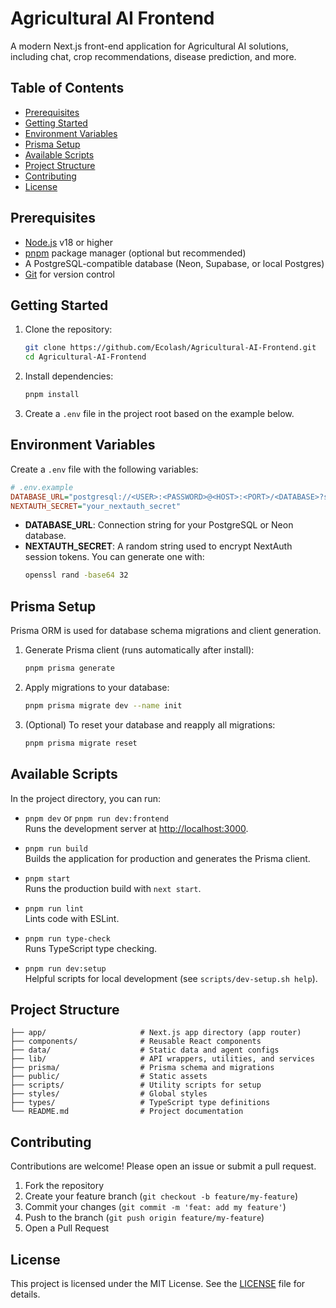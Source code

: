# Agricultural AI Frontend

A modern Next.js front-end application for Agricultural AI solutions, including chat, crop recommendations, disease prediction, and more.

## Table of Contents
- [Prerequisites](#prerequisites)
- [Getting Started](#getting-started)
- [Environment Variables](#environment-variables)
- [Prisma Setup](#prisma-setup)
- [Available Scripts](#available-scripts)
- [Project Structure](#project-structure)
- [Contributing](#contributing)
- [License](#license)

## Prerequisites
- [Node.js](https://nodejs.org/) v18 or higher
- [pnpm](https://pnpm.io/) package manager (optional but recommended)
- A PostgreSQL-compatible database (Neon, Supabase, or local Postgres)
- [Git](https://git-scm.com/) for version control

## Getting Started
1. Clone the repository:
   ```bash
   git clone https://github.com/Ecolash/Agricultural-AI-Frontend.git
   cd Agricultural-AI-Frontend
   ```

2. Install dependencies:
   ```bash
   pnpm install
   ```

3. Create a `.env` file in the project root based on the example below.

## Environment Variables
Create a `.env` file with the following variables:
```ini
# .env.example
DATABASE_URL="postgresql://<USER>:<PASSWORD>@<HOST>:<PORT>/<DATABASE>?sslmode=require&channel_binding=require"
NEXTAUTH_SECRET="your_nextauth_secret"
```
- **DATABASE_URL**: Connection string for your PostgreSQL or Neon database.
- **NEXTAUTH_SECRET**: A random string used to encrypt NextAuth session tokens. You can generate one with:
  ```bash
  openssl rand -base64 32
  ```

## Prisma Setup
Prisma ORM is used for database schema migrations and client generation.

1. Generate Prisma client (runs automatically after install):
   ```bash
   pnpm prisma generate
   ```

2. Apply migrations to your database:
   ```bash
   pnpm prisma migrate dev --name init
   ```

3. (Optional) To reset your database and reapply all migrations:
   ```bash
   pnpm prisma migrate reset
   ```

## Available Scripts
In the project directory, you can run:

- `pnpm dev` or `pnpm run dev:frontend`  
  Runs the development server at [http://localhost:3000](http://localhost:3000).

- `pnpm run build`  
  Builds the application for production and generates the Prisma client.

- `pnpm start`  
  Runs the production build with `next start`.

- `pnpm run lint`  
  Lints code with ESLint.

- `pnpm run type-check`  
  Runs TypeScript type checking.

- `pnpm run dev:setup`  
  Helpful scripts for local development (see `scripts/dev-setup.sh help`).

## Project Structure
```
├── app/                     # Next.js app directory (app router)
├── components/              # Reusable React components
├── data/                    # Static data and agent configs
├── lib/                     # API wrappers, utilities, and services
├── prisma/                  # Prisma schema and migrations
├── public/                  # Static assets
├── scripts/                 # Utility scripts for setup
├── styles/                  # Global styles
├── types/                   # TypeScript type definitions
└── README.md                # Project documentation
```

## Contributing
Contributions are welcome! Please open an issue or submit a pull request.

1. Fork the repository
2. Create your feature branch (`git checkout -b feature/my-feature`)
3. Commit your changes (`git commit -m 'feat: add my feature'`)
4. Push to the branch (`git push origin feature/my-feature`)
5. Open a Pull Request

## License
This project is licensed under the MIT License. See the [LICENSE](LICENSE) file for details.
